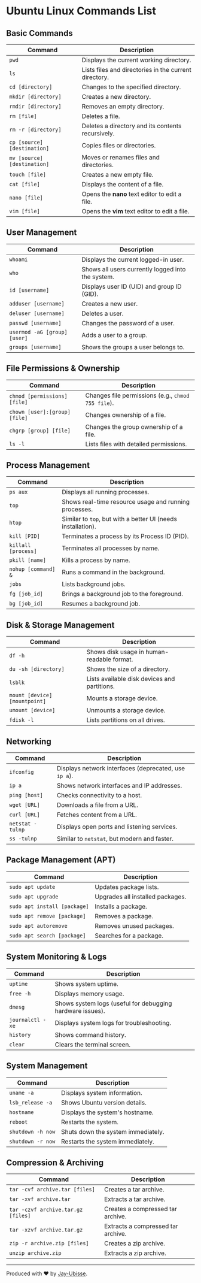 # Ubuntu Linux Commands List

## Basic Commands
| Command | Description |
|---------|-------------|
| `pwd` | Displays the current working directory. |
| `ls` | Lists files and directories in the current directory. |
| `cd [directory]` | Changes to the specified directory. |
| `mkdir [directory]` | Creates a new directory. |
| `rmdir [directory]` | Removes an empty directory. |
| `rm [file]` | Deletes a file. |
| `rm -r [directory]` | Deletes a directory and its contents recursively. |
| `cp [source] [destination]` | Copies files or directories. |
| `mv [source] [destination]` | Moves or renames files and directories. |
| `touch [file]` | Creates a new empty file. |
| `cat [file]` | Displays the content of a file. |
| `nano [file]` | Opens the **nano** text editor to edit a file. |
| `vim [file]` | Opens the **vim** text editor to edit a file. |

## User Management
| Command | Description |
|---------|-------------|
| `whoami` | Displays the current logged-in user. |
| `who` | Shows all users currently logged into the system. |
| `id [username]` | Displays user ID (UID) and group ID (GID). |
| `adduser [username]` | Creates a new user. |
| `deluser [username]` | Deletes a user. |
| `passwd [username]` | Changes the password of a user. |
| `usermod -aG [group] [user]` | Adds a user to a group. |
| `groups [username]` | Shows the groups a user belongs to. |

## File Permissions & Ownership
| Command | Description |
|---------|-------------|
| `chmod [permissions] [file]` | Changes file permissions (e.g., `chmod 755 file`). |
| `chown [user]:[group] [file]` | Changes ownership of a file. |
| `chgrp [group] [file]` | Changes the group ownership of a file. |
| `ls -l` | Lists files with detailed permissions. |

## Process Management
| Command | Description |
|---------|-------------|
| `ps aux` | Displays all running processes. |
| `top` | Shows real-time resource usage and running processes. |
| `htop` | Similar to `top`, but with a better UI (needs installation). |
| `kill [PID]` | Terminates a process by its Process ID (PID). |
| `killall [process]` | Terminates all processes by name. |
| `pkill [name]` | Kills a process by name. |
| `nohup [command] &` | Runs a command in the background. |
| `jobs` | Lists background jobs. |
| `fg [job_id]` | Brings a background job to the foreground. |
| `bg [job_id]` | Resumes a background job. |

## Disk & Storage Management
| Command | Description |
|---------|-------------|
| `df -h` | Shows disk usage in human-readable format. |
| `du -sh [directory]` | Shows the size of a directory. |
| `lsblk` | Lists available disk devices and partitions. |
| `mount [device] [mountpoint]` | Mounts a storage device. |
| `umount [device]` | Unmounts a storage device. |
| `fdisk -l` | Lists partitions on all drives. |

## Networking
| Command | Description |
|---------|-------------|
| `ifconfig` | Displays network interfaces (deprecated, use `ip a`). |
| `ip a` | Shows network interfaces and IP addresses. |
| `ping [host]` | Checks connectivity to a host. |
| `wget [URL]` | Downloads a file from a URL. |
| `curl [URL]` | Fetches content from a URL. |
| `netstat -tulnp` | Displays open ports and listening services. |
| `ss -tulnp` | Similar to `netstat`, but modern and faster. |

## Package Management (APT)
| Command | Description |
|---------|-------------|
| `sudo apt update` | Updates package lists. |
| `sudo apt upgrade` | Upgrades all installed packages. |
| `sudo apt install [package]` | Installs a package. |
| `sudo apt remove [package]` | Removes a package. |
| `sudo apt autoremove` | Removes unused packages. |
| `sudo apt search [package]` | Searches for a package. |

## System Monitoring & Logs
| Command | Description |
|---------|-------------|
| `uptime` | Shows system uptime. |
| `free -h` | Displays memory usage. |
| `dmesg` | Shows system logs (useful for debugging hardware issues). |
| `journalctl -xe` | Displays system logs for troubleshooting. |
| `history` | Shows command history. |
| `clear` | Clears the terminal screen. |

## System Management
| Command | Description |
|---------|-------------|
| `uname -a` | Displays system information. |
| `lsb_release -a` | Shows Ubuntu version details. |
| `hostname` | Displays the system's hostname. |
| `reboot` | Restarts the system. |
| `shutdown -h now` | Shuts down the system immediately. |
| `shutdown -r now` | Restarts the system immediately. |

## Compression & Archiving
| Command | Description |
|---------|-------------|
| `tar -cvf archive.tar [files]` | Creates a tar archive. |
| `tar -xvf archive.tar` | Extracts a tar archive. |
| `tar -czvf archive.tar.gz [files]` | Creates a compressed tar archive. |
| `tar -xzvf archive.tar.gz` | Extracts a compressed tar archive. |
| `zip -r archive.zip [files]` | Creates a zip archive. |
| `unzip archive.zip` | Extracts a zip archive. |


---

Produced with ❤️ by [Jay-Ubisse](https://github.com/Jay-Ubisse/).
